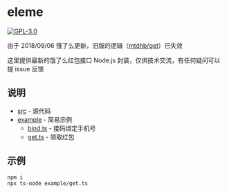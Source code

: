 # eleme

[![GPL-3.0](https://img.shields.io/badge/license-GPL--3.0-blue.svg)](LICENSE)

由于 2018/09/06 饿了么更新，旧版的逻辑（[mtdhb/get](https://github.com/mtdhb/get)）已失效

这里提供最新的饿了么红包接口 Node.js 封装，仅供技术交流，有任何疑问可以提 issue 反馈

## 说明

- [src](src) - 源代码
- [example](example) - 简易示例
  - [bind.ts](example/bind.ts) - 接码绑定手机号
  - [get.ts](example/get.ts) - 领取红包

## 示例

```bash
npm i
npx ts-node example/get.ts
```
